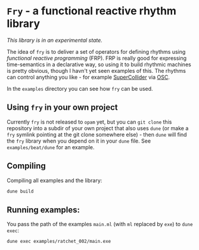 # `Fry` - a functional reactive rhythm library

*This library is in an experimental state.*

The idea of `fry` is to deliver a set of operators for defining rhythms using *functional reactive programming* (FRP). 
FRP is really good for expressing time-semantics in a declarative way, so using it to build rhythmic machines is 
pretty obvious, though I havn't yet seen examples of this. The rhythms can control anything you like - for example 
[SuperCollider](https://supercollider.github.io/) via [OSC](https://en.wikipedia.org/wiki/Open_Sound_Control). 

In the `examples` directory you can see how `fry` can be used.

## Using `fry` in your own project

Currently `fry` is not released to `opam` yet, but you can `git clone` this repository into a subdir of your own
project that also uses `dune` (or make a `fry` symlink pointing at the git clone somewhere else)  - then `dune` 
will find the `fry` library when you depend on it in your `dune` file.
See `examples/beat/dune` for an example.

## Compiling

Compiling all examples and the library:
```bash
dune build
```

## Running examples:

You pass the path of the examples `main.ml` (with `ml` replaced by `exe`) to `dune exec`:
```bash
dune exec examples/ratchet_002/main.exe
```

